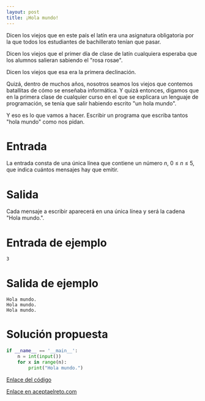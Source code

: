 ```yaml
---
layout: post
title: ¡Hola mundo!
---
```


Dicen los viejos que en este país el latín era una asignatura obligatoria por la que todos los estudiantes de bachillerato tenían que pasar.

Dicen los viejos que el primer día de clase de latín cualquiera esperaba que los alumnos salieran sabiendo el "rosa rosae".

Dicen los viejos que esa era la primera declinación.

Quizá, dentro de muchos años, nosotros seamos los viejos que contemos batallitas de cómo se enseñaba informática. Y quizá entonces, digamos que en la primera clase de cualquier curso en el que se explicara un lenguaje de programación, se tenía que salir habiendo escrito "un hola mundo".

Y eso es lo que vamos a hacer. Escribir un programa que escriba tantos "hola mundo" como nos pidan.

# Entrada

 La entrada consta de una única línea que contiene un número _n_, 0 ≤ _n_ ≤ 5, que indica cuántos mensajes hay que emitir.

# Salida

Cada mensaje a escribir aparecerá en una única línea y será la cadena "Hola mundo.".


# Entrada de ejemplo

```
3
```

# Salida de ejemplo

```
Hola mundo.
Hola mundo.
Hola mundo.
```
# Solución propuesta

``` python
if __name__ == '__main__':
    n = int(input())
    for x in range(n):
        print("Hola mundo.")
```

[Enlace del código](https://github.com/israelem/aceptaelreto/blob/master/codes/2018-02-12-hola.py)

[Enlace en aceptaelreto.com](https://www.aceptaelreto.com/problem/statement.php?id=116)
